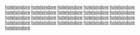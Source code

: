 <a href="https://www.google.cm/url?q=https://sunvilla.in">hotelsindore</a>
<a href="http://images.google.ml/url?q=https://sunvilla.in">hotelsindore</a>
<a href="http://maps.google.ml/url?q=https://sunvilla.in">hotelsindore</a>
<a href="http://images.google.com.bh/url?q=https://sunvilla.in">hotelsindore</a>
<a href="http://maps.google.com.bh/url?q=https://sunvilla.in">hotelsindore</a>
<a href="http://images.google.ad/url?q=https://sunvilla.in">hotelsindore</a>
<a href="http://images.google.co.ug/url?q=https://sunvilla.in">hotelsindore</a>
<a href="http://images.google.co.ug/url?q=https://sunvilla.in">hotelsindore</a>
<a href="https://www.google.co.ug/url?q=https://sunvilla.in">hotelsindore</a>
<a href="https://www.google.co.ma/url?q=https://sunvilla.in">hotelsindore</a>
<a href="https://www.google.am/url?q=https://sunvilla.in">hotelsindore</a>
<a href="http://images.google.vg/url?q=https://sunvilla.in">hotelsindore</a>
<a href="http://maps.google.vg/url?q=https://sunvilla.in">hotelsindore</a>
<a href="http://images.google.co.ug/url?q=https://sunvilla.in">hotelsindore</a>
<a href="http://images.google.co.tz/url?q=https://sunvilla.in">hotelsindore</a>
<a href="https://www.google.com.et/url?q=https://sunvilla.in">hotelsindore</a>
<a href="http://images.google.ws/url?q=https://sunvilla.in">hotelsindore</a>
<a href="https://images.google.co.zw/url?q=https://sunvilla.in">hotelsindore</a>
<a href="http://images.google.mn/url?q=https://sunvilla.in">hotelsindore</a>
<a href="https://www.google.mn/url?q=https://sunvilla.in">hotelsindore</a>
<a href="https://www.google.ht/url?q=https://sunvilla.in">hotelsindore</a>
